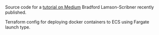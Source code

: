 Source code for a [tutorial on Medium](https://medium.com/@bradford_hamilton/deploying-containers-on-amazons-ecs-using-fargate-and-terraform-part-2-2e6f6a3a957f) Bradford Lamson-Scribner recently published.

Terraform config for deploying docker containers to ECS using Fargate launch type.
